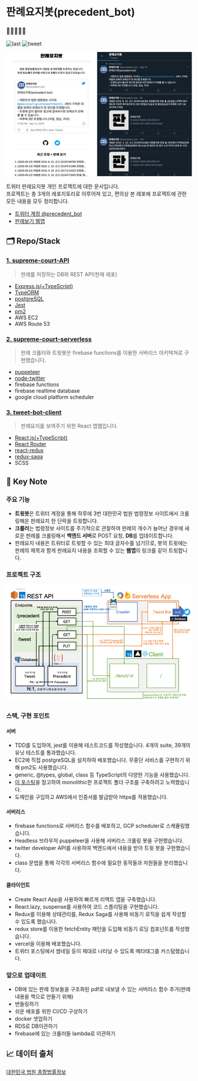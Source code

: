 # 판례요지봇(precedent_bot)

### 🤖🐧👩🏻‍⚖️

![last](https://img.shields.io/github/last-commit/MaxKim-J/supreme-court-API) ![tweet](https://img.shields.io/twitter/follow/precedent_bot?label=%40precedent_bot&style=social)

![appImage](./appImage.png)

트위터 판례요지봇 개인 프로젝트에 대한 문서입니다.  
프로젝트는 총 3개의 레포지토리로 이루어져 있고, 편의상 본 레포에 프로젝트에 관한 모든 내용을 모두 정리합니다.

- [트위터 계정 @precedent_bot](https://twitter.com/precedent_bot)
- [판례보기 웹앱](https://tweet-bot-client.vercel.app/)

## 🗂 Repo/Stack

### [1. supreme-court-API](https://github.com/MaxKim-J/supreme-court-API)

> 판례를 저장하는 DB와 REST API(현재 레포)

- [Express.js(+TypeScript)](https://github.com/expressjs/express)
- [TypeORM](https://github.com/typeorm/typeorm)
- [postgreSQL](https://www.postgresql.org/)
- [Jest](https://github.com/facebook/jest)
- [pm2](https://github.com/Unitech/pm2)
- AWS EC2
- AWS Route 53

### [2. supreme-court-serverless](https://github.com/MaxKim-J/supreme-court-severless)

> 판례 크롤러와 트윗봇은 firebase functions를 이용한 서버리스 아키텍쳐로 구현했습니다.

- [puppeteer](https://github.com/puppeteer/puppeteer)
- [node-twitter](https://github.com/jdub/node-twitter)
- firebase functions
- firebase realtime database
- google cloud platform scheduler

### [3. tweet-bot-client](https://github.com/MaxKim-J/tweet-bot-client)

> 판례요지를 보여주기 위한 React 앱웹입니다.

- [React.js(+TypeScript)](https://github.com/facebook/create-react-app)
- [React Router](https://github.com/ReactTraining/react-router)
- [react-redux](https://github.com/reduxjs/react-redux)
- [redux-saga](https://github.com/redux-saga/redux-saga)
- SCSS

## 📖 Key Note

### 주요 기능

- **트윗봇**은 트위터 계정을 통해 하루에 3번 대한민국 법원 법령정보 사이트에서 크롤링해온 판례요지 한 단락을 트윗합니다.
- **크롤러**는 법령정보 사이트를 주기적으로 관찰하여 판례의 개수가 늘어난 경우에 새로운 판례를 크롤링해서 **백엔드 서버**로 POST 요청, **DB**를 업데이트합니다.
- 판례요지 내용은 트위터로 트윗할 수 있는 최대 글자수를 넘기므로, 봇의 트윗에는 판례의 제목과 함게 판례요지 내용을 조회할 수 있는 **웹앱**의 링크를 같이 트윗합니다.

### 프로젝트 구조

![구조](./project-structure.png)

### 스택, 구현 포인트

#### 서버

- TDD를 도입하여, jest를 이용해 테스트코드를 작성했습니다. 4개의 suite, 39개의 유닛 테스트를 통과했습니다.
- EC2에 직접 postgreSQL을 설치하여 배포했습니다. 무중단 서비스를 구현하기 위해 pm2도 사용했습니다.
- generic, @types, global, class 등 TypeScript의 다양한 기능을 사용했습니다.
- [이 포스팅](https://changhoi.github.io/posts/backend/serverside-typescript-setting-01/)을 참고하여 monolithic한 프로젝트 폴더 구조를 구축하려고 노력했습니다.
- 도메인을 구입하고 AWS에서 인증서를 발급받아 https를 적용했습니다.

#### 서버리스

- firebase functions로 서버리스 함수를 배포하고, GCP scheduler로 스케쥴링했습니다.
- Headless 브라우저 puppeteer을 사용해 서버리스 크롤링 봇을 구현했습니다.
- twitter developer API를 사용하여 백엔드에서 내용을 받아 트윗 봇을 구현했습니다.
- class 문법을 통해 각각의 서버리스 함수에 필요한 동작들과 자원들을 분리했습니다.

#### 클라이언트

- Create React App을 사용하여 빠르게 리액트 앱을 구축했습니다.
- React.lazy, suspense를 사용하여 코드 스플리팅을 구현했습니다.
- Redux를 이용해 상태관리를, Redux Saga를 사용해 비동기 로직을 쉽게 작성할 수 있도록 했습니다.
- redux store를 이용한 fetchEntity 패턴을 도입해 비동기 로딩 컴포넌트를 작성했습니다.
- vercel을 이용해 배포했습니다.
- 트위터 포스팅에서 썸네일 등이 제대로 나타날 수 있도록 메타태그를 커스텀했습니다.

### 앞으로 업데이트

- DB에 있는 판례 정보들을 구조화된 pdf로 내보낼 수 있는 서버리스 함수 추가(판례 내용을 책으로 만들기 위해)
- 번들링하기
- 쉬운 배포를 위한 CI/CD 구성하기
- docker 셋업하기
- RDS로 DB이관하기
- firebase에 있는 크롤러들 lambda로 이관하기

## 📈 데이터 출처

[대한민국 법원 종합법률정보](https://glaw.scourt.go.kr/wsjo/intesrch/sjo022.do)
